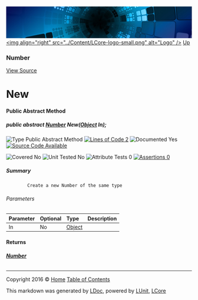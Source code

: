 ![](../Content/LCore-banner-small.png "")
[&lt;img align=&quot;right&quot; src=&quot;../Content/LCore-logo-small.png&quot; alt=&quot;Logo&quot; /&gt;](../../README.md)
[Up](Number.md)

### Number
[View Source](../Numbers/Base/Number.cs)

# New

#### Public Abstract Method

##### public abstract <strong><a href="Number.md" alt="">Number</a></strong> New(<a href="https://msdn.microsoft.com/en-us/library/system.object.aspx" alt="">Object</a> In);

![Type Public Abstract Method](http://b.repl.ca/v1/Type-Public%20Abstract%20Method-blue.png "") [![Lines of Code 2](http://b.repl.ca/v1/Lines%20of%20Code-2-blue.png "")](../Numbers/Base/Number.cs#L264)    ![Documented Yes](http://b.repl.ca/v1/Documented-Yes-brightgreen.png "") [![Source Code Available](http://b.repl.ca/v1/Source%20Code-Available-brightgreen.png "")](../Numbers/Base/Number.cs#L264)

![Covered No](http://b.repl.ca/v1/Covered-No-red.png "") ![Unit Tested No](http://b.repl.ca/v1/Unit%20Tested-No-lightgrey.png "") ![Attribute Tests 0](http://b.repl.ca/v1/Attribute%20Tests-0-lightgrey.png "") [![Assertions 0](http://b.repl.ca/v1/Assertions-0-lightgrey.png "")](../Numbers/Base/Number.cs)

##### Summary

            Create a new Number of the same type
            

###### Parameters

Parameter | Optional | Type | Description
:---  | :---  | :---  | :--- 
In | No | [Object](https://msdn.microsoft.com/en-us/library/system.object.aspx) | 


#### Returns

###### **[Number](Number.md)**



---

Copyright 2016 &copy; [Home](../../README.md) [Table of Contents](../../TableOfContents.md)

This markdown was generated by [LDoc](https://github.com/CodeSingularity/LDoc), powered by [LUnit](https://github.com/CodeSingularity/LUnit), [LCore](https://github.com/CodeSingularity/LCore)
